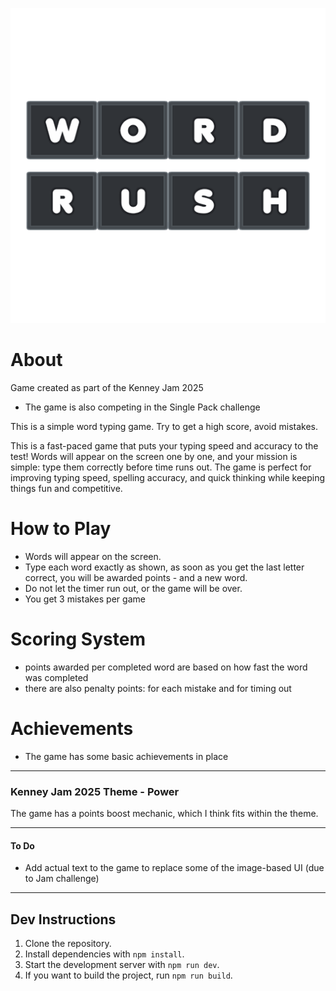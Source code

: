 ![screenshot](screenshot.png)
# About 
Game created as part of the Kenney Jam 2025
- The game is also competing in the Single Pack challenge

This is a simple word typing game. Try to get a high score, avoid mistakes.

This is a fast-paced game that puts your typing speed and accuracy to the test! Words will appear on the screen one by one, and your mission is simple: type them correctly before time runs out.
The game is perfect for improving typing speed, spelling accuracy, and quick thinking while keeping things fun and competitive.

# How to Play

- Words will appear on the screen. 
- Type each word exactly as shown, as soon as you get the last letter correct, you will be awarded points - and a new word.
- Do not let the timer run out, or the game will be over.
- You get 3 mistakes per game


# Scoring System

- points awarded per completed word are based on how fast the word was completed
- there are also penalty points: for each mistake and for timing out

# Achievements

- The game has some basic achievements in place

---

### Kenney Jam 2025 Theme - Power
The game has a points boost mechanic, which I think fits within the theme.

---

#### To Do

- Add actual text to the game to replace some of the image-based UI (due to Jam challenge)

---

## Dev Instructions

1. Clone the repository.
2. Install dependencies with `npm install`.
3. Start the development server with `npm run dev`.
4. If you want to build the project, run `npm run build`.
